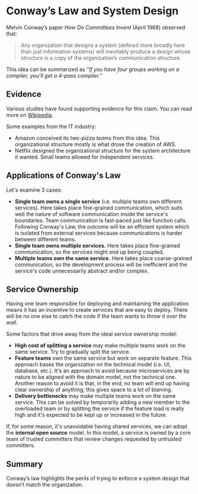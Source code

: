 # Conway’s Law and System Design

Melvin Conway’s paper *How Do Committees Invent* (April 1968) observed that:

>Any organization that designs a system (defined more broadly here than just information systems) will inevitably produce a design whose structure is a copy of the organization’s communication structure.

This idea can be summarized as *“If you have four groups working on a compiler, you’ll get a 4-pass compiler.”*

## Evidence

Various studies have found supporting evidence for this claim. You can read more on [Wikipedia](https://en.wikipedia.org/wiki/Conway%27s_law).

Some examples from the IT industry:

- Amazon conceived its *two-pizza teams* from this idea. This organizational structure mostly is what drove the creation of AWS.
- Netflix designed the organizational structure for the system architecture it wanted. Small teams allowed for independent services.

## Applications of Conway's Law

Let's examine 3 cases:

- **Single team owns a single service** (i.e. multiple teams own different services). Here takes place fine-grained communication, which suits well the nature of software communication inside the service's boundaries. Team communication is fast-paced just like function calls. Following Conway's Law, the outcome will be an efficient system which is isolated from external services because communications is harder between different teams.
- **Single team owns multiple services.** Here takes place fine-grained communication, so the services might end up being coupled.
- **Multiple teams own the same service.** Here takes place coarse-grained communication, so the development process will be inefficient and the service's code unnecessarily abstract and/or complex.

## Service Ownership

Having one team responsible for deploying and maintaining the application means it has an incentive to create services that are easy to deploy. There will be no one else to catch the code if the team wants to *throw it over the wall*.

Some factors that drive away from the ideal service ownership model:

- **High cost of splitting a service** may make multiple teams work on the same service. Try to gradually split the service.
- **Feature teams** own the same service but work on separate feature. This approach bases the organization on the technical model (i.e. UI, database, etc.). It's an approach to avoid because microservices are by nature to be aligned with the domain model, not the technical one. Another reason to avoid it is that, in the end, no team will end up having clear ownership of anything; this gives space to a lot of blaming.
- **Delivery bottlenecks** may make multiple teams work on the same service. This can be solved by temporarily adding a new member to the overloaded team or by splitting the service if the feature load is really high and it's expected to be kept up or increased in the future.

If, for some reason, it's unavoidable having shared services, we can adopt the **internal open source** model. In this model, a service is owned by a core team of trusted committers that review changes requested by untrusted committers.

## Summary

Conway’s law highlights the perils of trying to enforce a system design that doesn’t match the organization.